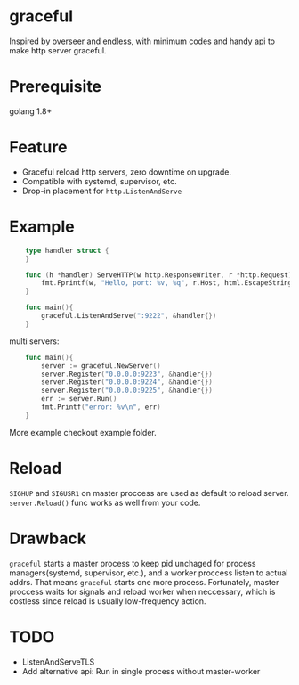 # graceful
Inspired by [overseer](https://github.com/jpillora/overseer) and [endless](https://github.com/fvbock/endless), with minimum codes and handy api to make http server graceful.

# Prerequisite
golang 1.8+

# Feature
- Graceful reload http servers, zero downtime on upgrade.
- Compatible with systemd, supervisor, etc.
- Drop-in placement for ```http.ListenAndServe```

# Example 
``` go 
    type handler struct {
    }

    func (h *handler) ServeHTTP(w http.ResponseWriter, r *http.Request) {
        fmt.Fprintf(w, "Hello, port: %v, %q", r.Host, html.EscapeString(r.URL.Path))
    }

    func main(){
	    graceful.ListenAndServe(":9222", &handler{})
    }
```

multi servers:
```go
    func main(){
        server := graceful.NewServer()
        server.Register("0.0.0.0:9223", &handler{})
        server.Register("0.0.0.0:9224", &handler{})
        server.Register("0.0.0.0:9225", &handler{})
        err := server.Run()
        fmt.Printf("error: %v\n", err)
    }
```

More example checkout example folder.

# Reload
```SIGHUP``` and ```SIGUSR1``` on master proccess are used as default to reload server. ```server.Reload()``` func works as well from your code.


# Drawback
```graceful``` starts a master process to keep pid unchaged for process managers(systemd, supervisor, etc.), and a worker proccess listen to actual addrs. That means ```graceful``` starts one more process. Fortunately, master proccess waits for signals and reload worker when neccessary, which is costless since reload is usually low-frequency action. 

# TODO
- ListenAndServeTLS
- Add alternative api: Run in single process without master-worker
